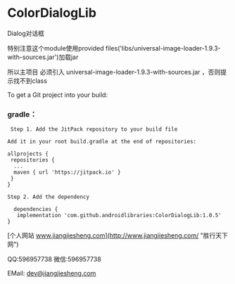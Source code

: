 # ColorDialogLib
Dialog对话框
 
特别注意这个module使用provided files('libs/universal-image-loader-1.9.3-with-sources.jar')加载jar
 
所以主项目 必须引入 universal-image-loader-1.9.3-with-sources.jar ，否则提示找不到class

To get a Git project into your build:

### gradle：
```
 Step 1. Add the JitPack repository to your build file

Add it in your root build.gradle at the end of repositories:

allprojects {
 repositories {
  ...
  maven { url 'https://jitpack.io' }
 }
}

Step 2. Add the dependency

  dependencies {
   implementation 'com.github.androidlibraries:ColorDialogLib:1.0.5'
}
```


[个人网站 www.jiangjiesheng.com](http://www.jiangjiesheng.com/ "胜行天下网") 

QQ:596957738 微信:596957738

EMail: dev@jiangjiesheng.com
  
